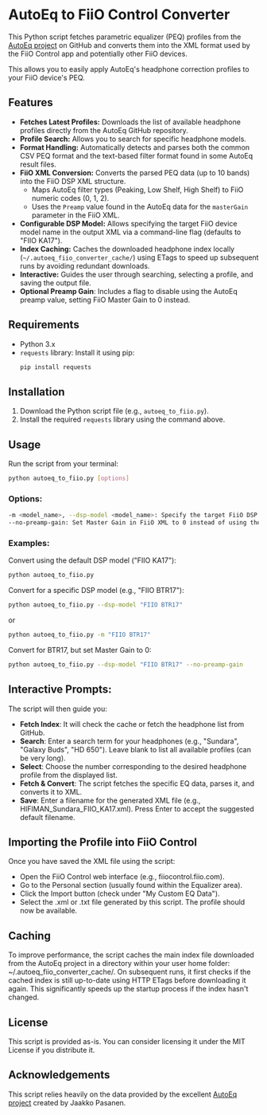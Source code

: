 # AutoEq to FiiO Control Converter

This Python script fetches parametric equalizer (PEQ) profiles from the [AutoEq project](https://github.com/jaakkopasanen/AutoEq) on GitHub and converts them into the XML format used by the FiiO Control app and potentially other FiiO devices.

This allows you to easily apply AutoEq's headphone correction profiles to your FiiO device's PEQ.

## Features

* **Fetches Latest Profiles:** Downloads the list of available headphone profiles directly from the AutoEq GitHub repository.
* **Profile Search:** Allows you to search for specific headphone models.
* **Format Handling:** Automatically detects and parses both the common CSV PEQ format and the text-based filter format found in some AutoEq result files.
* **FiiO XML Conversion:** Converts the parsed PEQ data (up to 10 bands) into the FiiO DSP XML structure.
    * Maps AutoEq filter types (Peaking, Low Shelf, High Shelf) to FiiO numeric codes (0, 1, 2).
    * Uses the `Preamp` value found in the AutoEq data for the `masterGain` parameter in the FiiO XML.
* **Configurable DSP Model:** Allows specifying the target FiiO device model name in the output XML via a command-line flag (defaults to "FIIO KA17").
* **Index Caching:** Caches the downloaded headphone index locally (`~/.autoeq_fiio_converter_cache/`) using ETags to speed up subsequent runs by avoiding redundant downloads.
* **Interactive:** Guides the user through searching, selecting a profile, and saving the output file.
* **Optional Preamp Gain**: Includes a flag to disable using the AutoEq preamp value, setting FiiO Master Gain to 0 instead.

## Requirements

* Python 3.x
* `requests` library: Install it using pip:
    ```bash
    pip install requests
    ```

## Installation

1.  Download the Python script file (e.g., `autoeq_to_fiio.py`).
2.  Install the required `requests` library using the command above.

## Usage

Run the script from your terminal:

```bash
python autoeq_to_fiio.py [options]
```
### Options:
```bash
-m <model_name>, --dsp-model <model_name>: Specify the target FiiO DSP model name to be included in the XML file. If omitted, it defaults to "FIIO KA17".
--no-preamp-gain: Set Master Gain in FiiO XML to 0 instead of using the AutoEq preamp value (which is the default behavior).
```

### Examples:
Convert using the default DSP model ("FIIO KA17"):
```bash
python autoeq_to_fiio.py
```

Convert for a specific DSP model (e.g., "FIIO BTR17"):
```bash
python autoeq_to_fiio.py --dsp-model "FIIO BTR17"
```
or
```bash
python autoeq_to_fiio.py -m "FIIO BTR17"
```

Convert for BTR17, but set Master Gain to 0:
```bash
python autoeq_to_fiio.py --dsp-model "FIIO BTR17" --no-preamp-gain
```

## Interactive Prompts:
The script will then guide you:
* **Fetch Index**: It will check the cache or fetch the headphone list from GitHub.
* **Search**: Enter a search term for your headphones (e.g., "Sundara", "Galaxy Buds", "HD 650"). Leave blank to list all available profiles (can be very long).
* **Select**: Choose the number corresponding to the desired headphone profile from the displayed list.
* **Fetch & Convert**: The script fetches the specific EQ data, parses it, and converts it to XML.
* **Save**: Enter a filename for the generated XML file (e.g., HIFIMAN_Sundara_FIIO_KA17.xml). Press Enter to accept the suggested default filename.

## Importing the Profile into FiiO Control
Once you have saved the XML file using the script:
* Open the FiiO Control web interface (e.g., fiiocontrol.fiio.com).
* Go to the Personal section (usually found within the Equalizer area).
* Click the Import button (check under "My Custom EQ Data").
* Select the .xml or .txt file generated by this script. The profile should now be available.

## Caching
To improve performance, the script caches the main index file downloaded from the AutoEq project in a directory within your user home folder: ~/.autoeq_fiio_converter_cache/.
On subsequent runs, it first checks if the cached index is still up-to-date using HTTP ETags before downloading it again. This significantly speeds up the startup process if the index hasn't changed.

## License
This script is provided as-is. You can consider licensing it under the MIT License if you distribute it.

## Acknowledgements
This script relies heavily on the data provided by the excellent [AutoEq project](https://github.com/jaakkopasanen/AutoEq) created by Jaakko Pasanen.
